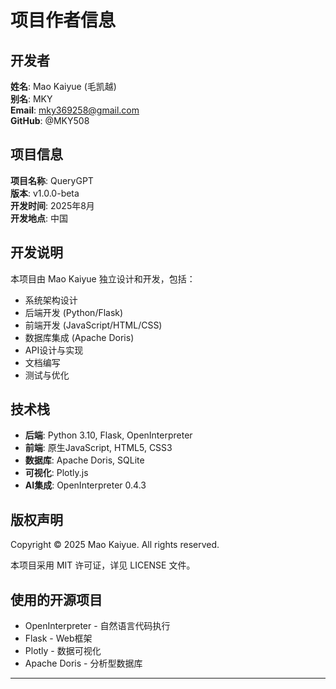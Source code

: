 # 项目作者信息

## 开发者

**姓名**: Mao Kaiyue (毛凯越)  
**别名**: MKY  
**Email**: mky369258@gmail.com  
**GitHub**: @MKY508

## 项目信息

**项目名称**: QueryGPT  
**版本**: v1.0.0-beta  
**开发时间**: 2025年8月  
**开发地点**: 中国  

## 开发说明

本项目由 Mao Kaiyue 独立设计和开发，包括：

- 系统架构设计
- 后端开发 (Python/Flask)
- 前端开发 (JavaScript/HTML/CSS)
- 数据库集成 (Apache Doris)
- API设计与实现
- 文档编写
- 测试与优化

## 技术栈

- **后端**: Python 3.10, Flask, OpenInterpreter
- **前端**: 原生JavaScript, HTML5, CSS3
- **数据库**: Apache Doris, SQLite
- **可视化**: Plotly.js
- **AI集成**: OpenInterpreter 0.4.3

## 版权声明

Copyright © 2025 Mao Kaiyue. All rights reserved.

本项目采用 MIT 许可证，详见 LICENSE 文件。

## 使用的开源项目

- OpenInterpreter - 自然语言代码执行
- Flask - Web框架
- Plotly - 数据可视化
- Apache Doris - 分析型数据库

---

